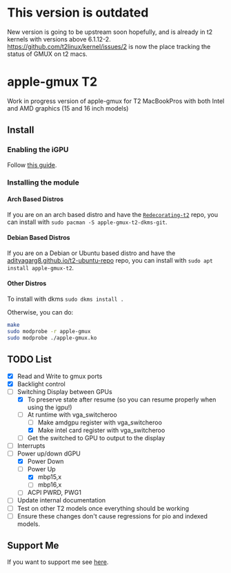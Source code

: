 # This version is outdated

New version is going to be upstream soon hopefully, and is already in t2 kernels with versions above 6.1.12-2. https://github.com/t2linux/kernel/issues/2 is now the place tracking the status of GMUX on t2 macs.

# apple-gmux T2

Work in progress version of apple-gmux for T2 MacBookPros with both Intel and
AMD graphics (15 and 16 inch models)

## Install

### Enabling the iGPU

Follow [this guide](https://wiki.t2linux.org/guides/hybrid-graphics/).

### Installing the module

#### Arch Based Distros

If you are on an arch based distro and have the
[`Redecorating-t2`](https://github.com/Redecorating/archlinux-t2-packages)
repo, you can install with `sudo pacman -S apple-gmux-t2-dkms-git`.

#### Debian Based Distros

If you are on a Debian or Ubuntu based distro and have the
[adityagarg8.github.io/t2-ubuntu-repo](https://github.com/AdityaGarg8/t2-ubuntu-repo)
repo, you can install with `sudo apt install apple-gmux-t2`.

#### Other Distros

To install with dkms `sudo dkms install .`

Otherwise, you can do:

```sh
make
sudo modprobe -r apple-gmux
sudo modprobe ./apple-gmux.ko
```

## TODO List

- [x] Read and Write to gmux ports
- [x] Backlight control
- [ ] Switching Display between GPUs
	- [x] To preserve state after resume (so you can resume properly when using the igpu!)
	- [ ] At runtime with vga_switcheroo
		- [ ] Make amdgpu register with vga_switcheroo
		- [x] Make intel card register with vga_switcheroo
	- [ ] Get the switched to GPU to output to the display
- [ ] Interrupts
- [ ] Power up/down dGPU
	- [x] Power Down
	- [ ] Power Up
		- [x] mbp15,x
		- [ ] mbp16,x
	- [ ] ACPI PWRD, PWG1
- [ ] Update internal documentation
- [ ] Test on other T2 models once everything should be working
- [ ] Ensure these changes don't cause regressions for pio and indexed models.

## Support Me

If you want to support me see [here](https://github.com/Redecorating#support-me).

